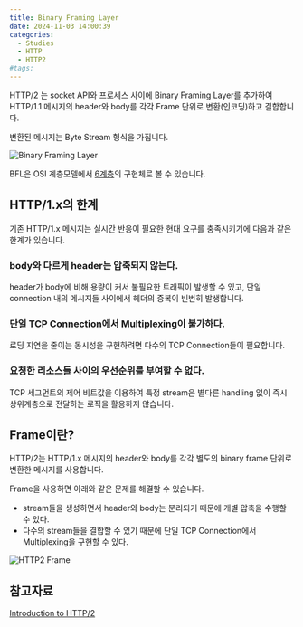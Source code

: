 ```yaml
---
title: Binary Framing Layer
date: 2024-11-03 14:00:39
categories:
  - Studies
  - HTTP
  - HTTP2
#tags:
---
```

HTTP/2 는 socket API와 프로세스 사이에 Binary Framing Layer를 추가하여 HTTP/1.1 메시지의 header와 body를 각각 Frame 단위로 변환(인코딩)하고 결합합니다.

변환된 메시지는 Byte Stream 형식을 가집니다.

![Binary Framing Layer](/images/bfl.png)

BFL은 OSI 계층모델에서 [6계층](../../../../books/tcp-ip-guide/chapter-6-6)의 구현체로 볼 수 있습니다.

## HTTP/1.x의 한계

기존 HTTP/1.x 메시지는 실시간 반응이 필요한 현대 요구를 충족시키기에 다음과 같은 한계가 있습니다.

### body와 다르게 header는 압축되지 않는다.

header가 body에 비해 용량이 커서 불필요한 트래픽이 발생할 수 있고, 단일 connection 내의 메시지들 사이에서 헤더의 중복이 빈번히 발생합니다.

### 단일 TCP Connection에서 Multiplexing이 불가하다.

로딩 지연을 줄이는 동시성을 구현하려면 다수의 TCP Connection들이 필요합니다.

### 요청한 리소스들 사이의 우선순위를 부여할 수 없다.

TCP 세그먼트의 제어 비트값을 이용하여 특정 stream은 별다른 handling 없이 즉시 상위계층으로 전달하는 로직을 활용하지 않습니다.

## Frame이란?

HTTP/2는 HTTP/1.x 메시지의 header와 body를 각각 별도의 binary frame 단위로 변환한 메시지를 사용합니다.

Frame을 사용하면 아래와 같은 문제를 해결할 수 있습니다.

- stream들을 생성하면서 header와 body는 분리되기 때문에 개별 압축을 수행할 수 있다.
- 다수의 stream들을 결합할 수 있기 때문에 단일 TCP Connection에서 Multiplexing을 구현할 수 있다.

![HTTP2 Frame](/images/http2_frame.png)

## 참고자료

[Introduction to HTTP/2](https://web.dev/performance-http2/)